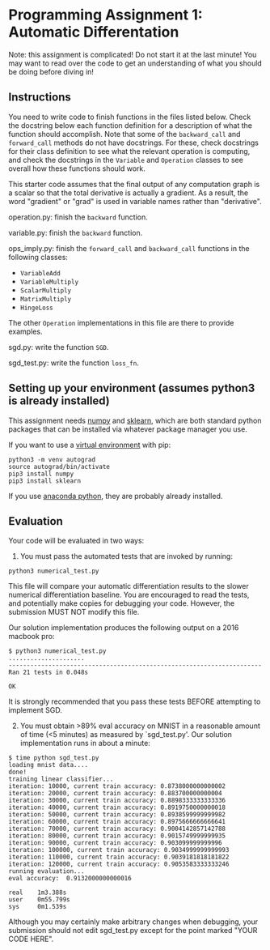 # Programming  Assignment 1: Automatic Differentation

Note: this assignment is complicated! Do not start it at the last minute! You may
want to read over the code to get an understanding of what you should be doing
before diving in!

## Instructions

You need to write code to finish functions in the files listed below.
Check the docstring below each function definition for a description of what
the function should accomplish.
Note that some of the `backward_call` and `forward_call` methods do not  have
docstrings. For these, check docstrings for their class definition to see
what the relevant operation is computing, and check the docstrings in the 
`Variable` and `Operation` classes to see overall how these functions should work.

This starter code assumes that the final output of any computation graph is a 
scalar so that the total derivative is actually a gradient. As a result, the
word "gradient" or "grad" is used in variable names rather than "derivative".



operation.py:
finish the `backward` function.

variable.py:
finish the `backward` function.

ops_imply.py:
finish the `forward_call` and `backward_call` functions in the following classes:
- `VariableAdd`
- `VariableMultiply`
- `ScalarMultiply`
- `MatrixMultiply`
- `HingeLoss`

The other `Operation` implementations in this file are there to provide examples.

sgd.py:
write the function `SGD`.

sgd_test.py:
write the function `loss_fn`.


## Setting up your environment (assumes python3 is already installed)

This assignment needs [numpy](https://numpy.org/) and [sklearn](https://scikit-learn.org/stable/), which are both standard python packages
that can be installed via whatever package manager you use.

If you want to use a [virtual environment](https://docs.python.org/3/tutorial/venv.html) with pip:
```
python3 -m venv autograd
source autograd/bin/activate
pip3 install numpy
pip3 install sklearn
```

If you use [anaconda python](https://www.anaconda.com/products/individual), they are probably already installed.


## Evaluation

Your code will be evaluated in two ways:
1. You must pass the automated tests that are invoked by running:
```
python3 numerical_test.py
```
This file will compare your automatic differentiation results to the slower
numerical differentiation baseline. You are encouraged to read the tests, and 
potentially make copies for debugging your code. However, the submission MUST NOT
modify this file.

Our solution implementation produces the following output on a 2016 macbook pro:
```
$ python3 numerical_test.py 
.....................
----------------------------------------------------------------------
Ran 21 tests in 0.048s

OK
```

It is strongly recommended that you pass these tests BEFORE attempting to implement SGD.

2. You must obtain >89% eval accuracy on MNIST in a reasonable amount of time (<5 minutes) as measured
by `sgd_test.py'. Our solution implementation runs in about a minute:
```
$ time python sgd_test.py
loading mnist data....
done!
training linear classifier...
iteration: 10000, current train accuracy: 0.8738000000000002
iteration: 20000, current train accuracy: 0.883700000000004
iteration: 30000, current train accuracy: 0.8898333333333336
iteration: 40000, current train accuracy: 0.8919750000000018
iteration: 50000, current train accuracy: 0.8938599999999982
iteration: 60000, current train accuracy: 0.8975666666666641
iteration: 70000, current train accuracy: 0.9004142857142788
iteration: 80000, current train accuracy: 0.9015749999999935
iteration: 90000, current train accuracy: 0.903099999999996
iteration: 100000, current train accuracy: 0.9034999999999993
iteration: 110000, current train accuracy: 0.9039181818181822
iteration: 120000, current train accuracy: 0.9053583333333246
running evaluation...
eval accuracy:  0.9132000000000016

real    1m3.388s
user    0m55.799s
sys     0m1.539s
```
Although you may certainly make arbitrary changes when debugging, your submission should not
edit sgd_test.py except for the point marked "YOUR CODE HERE".





